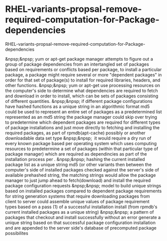 # RHEL-variants-propsal-remove-required-computation-for-Package-dependencies
RHEL-variants-propsal-remove-required-computation-for-Package-dependencies

  &npsp;&npsp;&nbsp;yum or apt-get package manager attempts to figure out a group of package dependencies from an intertangled 
set of packages based on requirements or conflicts based per package, to install a particular package, a package 
might require several or more "dependent packages" in order for that set of package(s) to install for required 
libraries, headers, and other functions.
     &npsp;&npsp;&nbsp;yum or apt-get use processing resources on the computer's side to determine what dependencies are 
required to fetch and download in order to install, which can be sets of packages consisting of different quantities. 
     &npsp;&npsp;&nbsp;if different package configurations have hashed functions as a unique string in an algorithmic format md5 could be used to represent an entire set of packages as a predetermined list represented as an md5 string
the package manager could skip over trying to predetermine which dependent packages are required for different
types of package installations and just move directly to fetching and installing the required packages, 
as part of rpmdb(apt-cache) possibly or another downloadable data set type
    &npsp;&npsp;&nbsp; it would require a dry run of every known package based per operating system which uses computing resources to predetermine a set of packages (within that particular type of package manager) which are required as dependincies 
as part of the installation process per .
    &npsp;&npsp;&nbsp;hashing the current installed package list as a unique string md5 (or other variants then between the computer's side of installed packages checked against the server's side of available prehashed string, the matching strings would allow the package manager to just jump ahead to fetch(download) and install the required package configuration requests
   &npsp;&npsp;&nbsp;model to build unique strings based on installed packages compared to dependent package requirements for string generation systems that require downloading packages from client to server could assemble unique values of package requirement types
based on a pass (1) of a successful installation install (from rpmdb's current installed packages as a unique string)
    &npsp;&npsp;&nbsp;a pattern of packages that checkout and install successfully without an error generate a unique string based on that successful package configuration installation and are appended to the server side's database of precomputed package possibilites
